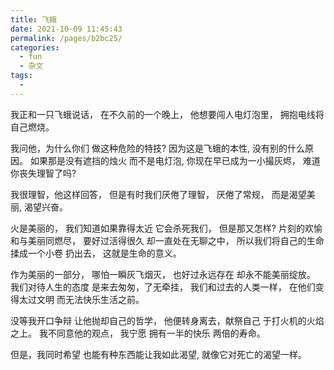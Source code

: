 ```yaml
---
title: 飞蛾
date: 2021-10-09 11:45:43
permalink: /pages/b2bc25/
categories:
  - fun
  - 杂文
tags:
  - 
---
```

我正和一只飞蛾说话，
 在不久前的一个晚上，
 他想要闯人电灯泡里，
 拥抱电线将自己燃烧。

 我问他，为什么你们
 做这种危险的特技?
 因为这是飞蛾的本性,
 没有别的什么原因。
 如果那是没有遮挡的烛火
 而不是电灯泡,
 你现在早已成为一小撮灰烬，
 难道你丧失理智了吗?

 我很理智，他这样回答，
 但是有时我们厌倦了理智，
 厌倦了常规，
 而是渴望美丽,
 渴望兴奋。

 火是美丽的，
 我们知道如果靠得太近
 它会杀死我们，
 但是那又怎样?
 片刻的欢愉
 和与美丽同燃尽，
 要好过活得很久
 却一直处在无聊之中，
 所以我们将自己的生命
 揉成一个小卷
 扔出去，
 这就是生命的意义。

 作为美丽的一部分，
 哪怕一瞬灰飞烟灭，
 也好过永远存在
 却永不能美丽绽放。
 我们对待人生的态度
 是来去匆匆，了无牵挂，
 我们和过去的人类一样，
 在他们变得太过文明
 而无法快乐生活之前。

 没等我开口争辩
 让他抛却自己的哲学，
 他便转身离去，献祭自己
 于打火机的火焰之上。
 我不同意他的观点，
 我宁愿
 拥有一半的快乐
 两倍的寿命。

 但是，我同时希望
 也能有种东西能让我如此渴望,
 就像它对死亡的渴望一样。